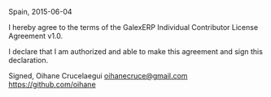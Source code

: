 Spain, 2015-06-04

I hereby agree to the terms of the GalexERP Individual Contributor License
Agreement v1.0.

I declare that I am authorized and able to make this agreement and sign this
declaration.

Signed,
Oihane Crucelaegui oihanecruce@gmail.com https://github.com/oihane
